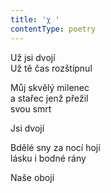 ```yaml
---
title: 'χ '
contentType: poetry
---
```


<section>

Už jsi dvojí  
Už tě čas rozštípnul

</section>

<section>

Můj skvělý milenec  
a stařec jenž přežil  
svou smrt

</section>

<section>

Jsi dvojí

</section>

<section>

Bdělé sny za nocí hojí  
lásku i bodné rány

</section>

<section>

Naše obojí

</section>

